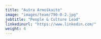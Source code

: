 ```yaml
---
title: "Aušra Armoškaitė"
image: "images/team/790-0-2.jpg"
jobtitle: "People & Culture Lead"
linkedinurl: "https://www.linkedin.com/"
weight: 4
---
```

